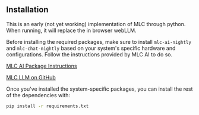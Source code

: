 ## Installation

This is an early (not yet working) implementation of MLC through python. When running, it will replace the in browser webLLM.

Before installing the required packages, make sure to install `mlc-ai-nightly` and `mlc-chat-nightly` based on your system's specific hardware and configurations. Follow the instructions provided by MLC AI to do so.

[MLC AI Package Instructions](https://mlc.ai/package/)

[MLC LLM on GitHub](https://github.com/mlc-ai/mlc-llm)

Once you've installed the system-specific packages, you can install the rest of the dependencies with:

```bash
pip install -r requirements.txt
```